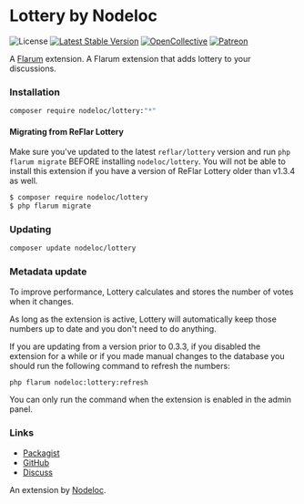 # Lottery by Nodeloc

![License](https://img.shields.io/badge/license-MIT-blue.svg) [![Latest Stable Version](https://img.shields.io/packagist/v/nodeloc/lottery.svg)](https://packagist.org/packages/nodeloc/lottery) [![OpenCollective](https://img.shields.io/badge/opencollective-fof-blue.svg)](https://opencollective.com/fof/donate) [![Patreon](https://img.shields.io/badge/patreon-datitisev-f96854.svg?logo=patreon)](https://patreon.com/datitisev)

A [Flarum](http://flarum.org) extension. A Flarum extension that adds lottery to your discussions.

### Installation

```sh
composer require nodeloc/lottery:"*"
```

#### Migrating from ReFlar Lottery

Make sure you've updated to the latest `reflar/lottery` version and run `php flarum migrate` BEFORE installing `nodeloc/lottery`.
You will not be able to install this extension if you have a version of ReFlar Lottery older than v1.3.4 as well.

```sh
$ composer require nodeloc/lottery
$ php flarum migrate
```

### Updating

```sh
composer update nodeloc/lottery
```

### Metadata update

To improve performance, Lottery calculates and stores the number of votes when it changes.

As long as the extension is active, Lottery will automatically keep those numbers up to date and you don't need to do anything.

If you are updating from a version prior to 0.3.3, if you disabled the extension for a while or if you made manual changes to the database you should run the following command to refresh the numbers:

```sh
php flarum nodeloc:lottery:refresh
```

You can only run the command when the extension is enabled in the admin panel.

### Links

- [Packagist](https://packagist.org/packages/nodeloc/lottery)
- [GitHub](https://github.com/packages/Nodeloc/lottery)
- [Discuss](https://www.nodeloc.com)

An extension by [Nodeloc](https://github.com/Nodeloc).
